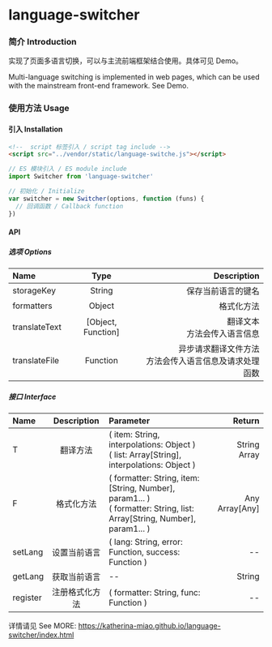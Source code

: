 # language-switcher

### 简介 Introduction

实现了页面多语言切换，可以与主流前端框架结合使用。具体可见 Demo。

Multi-language switching is implemented in web pages, which can be used with the mainstream front-end framework. See Demo.

### 使用方法 Usage

#### 引入 Installation

```html
<!--  script 标签引入 / script tag include -->
<script src="../vendor/static/language-switche.js"></script>
```

```javascript
// ES 模块引入 / ES module include
import Switcher from 'language-switcher'
```

```javascript
// 初始化 / Initialize
var switcher = new Switcher(options, function (funs) {
  // 回调函数 / Callback function
})
```

#### API

##### 选项 Options

Name | Type | Description
:- | :-: | -:
storageKey | String | 保存当前语言的键名
formatters | Object | 格式化方法
translateText | [Object, Function] | 翻译文本<br>方法会传入语言信息
translateFile | Function | 异步请求翻译文件方法<br>方法会传入语言信息及请求处理函数

##### 接口 Interface

Name | Description | Parameter | Return
:- |:-:| :- | -:
T | 翻译方法 |( item: String, interpolations: Object )<br>( list: Array[String], interpolations: Object ) | String<br>Array
F | 格式化方法 |( formatter: String, item: [String, Number], param1... )<br>( formatter: String, list: Array[String, Number], param1... ) | Any<br>Array[Any]
setLang | 设置当前语言 | ( lang: String, error: Function, success: Function ) | --
getLang | 获取当前语言 | -- | String
register | 注册格式化方法 | ( formatter: String, func: Function ) | --

详情请见 See MORE: https://katherina-miao.github.io/language-switcher/index.html

